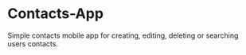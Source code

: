 # Contacts-App
Simple contacts mobile app for creating, editing, deleting or searching users contacts.
